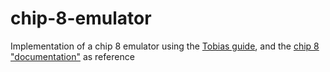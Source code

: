 # chip-8-emulator

Implementation of a chip 8 emulator using the [Tobias guide](https://tobiasvl.github.io/blog/write-a-chip-8-emulator), and the [chip 8 "documentation"](http://devernay.free.fr/hacks/chip8/C8TECH10.HTM#0.0) as reference 
